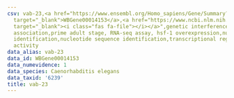 ```yaml
---
csv: vab-23,<a href="https://www.ensembl.org/Homo_sapiens/Gene/Summary?db=core;g=WBGene00014153"
  target="_blank">WBGene00014153</a>,<a href="https://www.ncbi.nlm.nih.gov/pubmed/30894454"
  target="_blank"><i class="fas fa-file"></i></a>",genetic interference,functional
  association,prime adult stage, RNA-seq assay, hsf-1 overexpression,nucleotide sequence
  identification,nucleotide sequence identification,transcriptional regulation,up-regulates
  activity
data_alias: vab-23
data_id: WBGene00014153
data_numevidence: 1
data_species: Caenorhabditis elegans
data_taxid: '6239'
title: vab-23
---
```

